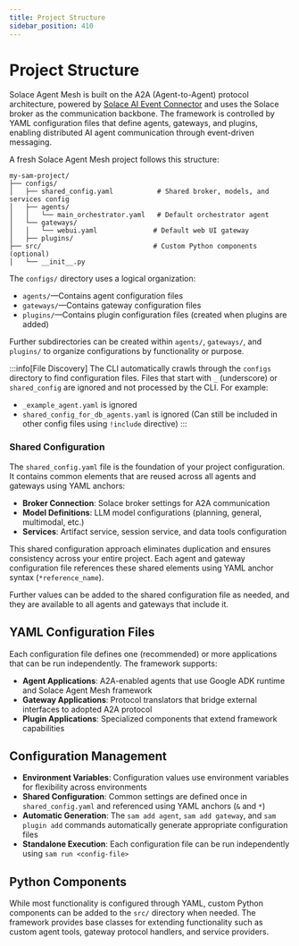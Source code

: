 ```yaml
---
title: Project Structure
sidebar_position: 410
---
```


# Project Structure

Solace Agent Mesh is built on the A2A (Agent-to-Agent) protocol architecture, powered by [Solace AI Event Connector](../components/solace-ai-connector.md) and uses the Solace broker as the communication backbone. The framework is controlled by YAML configuration files that define agents, gateways, and plugins, enabling distributed AI agent communication through event-driven messaging.

A fresh Solace Agent Mesh project follows this structure:

```
my-sam-project/
├── configs/
│   ├── shared_config.yaml           # Shared broker, models, and services config
│   ├── agents/
│   │   └── main_orchestrator.yaml   # Default orchestrator agent
│   └── gateways/
│   │   └── webui.yaml              # Default web UI gateway
│   ├── plugins/
├── src/                            # Custom Python components (optional)
│   └── __init__.py
```

The `configs/` directory uses a logical organization:

- `agents/`—Contains agent configuration files
- `gateways/`—Contains gateway configuration files
- `plugins/`—Contains plugin configuration files (created when plugins are added)

Further subdirectories can be created within `agents/`, `gateways/`, and `plugins/` to organize configurations by functionality or purpose. 


:::info[File Discovery]
The CLI automatically crawls through the `configs` directory to find configuration files. Files that start with `_` (underscore) or `shared_config` are ignored and not processed by the CLI. For example:
- `_example_agent.yaml` is ignored
- `shared_config_for_db_agents.yaml` is ignored (Can still be included in other config files using `!include` directive)
:::

### Shared Configuration

The `shared_config.yaml` file is the foundation of your project configuration. It contains common elements that are reused across all agents and gateways using YAML anchors:

- **Broker Connection**: Solace broker settings for A2A communication
- **Model Definitions**: LLM model configurations (planning, general, multimodal, etc.)
- **Services**: Artifact service, session service, and data tools configuration

This shared configuration approach eliminates duplication and ensures consistency across your entire project. Each agent and gateway configuration file references these shared elements using YAML anchor syntax (`*reference_name`).

Further values can be added to the shared configuration file as needed, and they are available to all agents and gateways that include it.

## YAML Configuration Files

Each configuration file defines one (recommended) or more applications that can be run independently. The framework supports:

- **Agent Applications**: A2A-enabled agents that use Google ADK runtime and Solace Agent Mesh framework
- **Gateway Applications**: Protocol translators that bridge external interfaces to adopted A2A protocol
- **Plugin Applications**: Specialized components that extend framework capabilities

## Configuration Management

- **Environment Variables**: Configuration values use environment variables for flexibility across environments
- **Shared Configuration**: Common settings are defined once in `shared_config.yaml` and referenced using YAML anchors (`&` and `*`)
- **Automatic Generation**: The `sam add agent`, `sam add gateway`, and `sam plugin add` commands automatically generate appropriate configuration files
- **Standalone Execution**: Each configuration file can be run independently using `sam run <config-file>`

## Python Components

While most functionality is configured through YAML, custom Python components can be added to the `src/` directory when needed. The framework provides base classes for extending functionality such as custom agent tools, gateway protocol handlers, and service providers.
